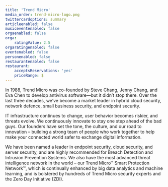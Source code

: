 ```yaml
---
title: 'Trend Micro'
media_order: trend-micro-logo.png
twittercardoptions: summary
articleenabled: false
musiceventenabled: false
orgaenabled: false
orga:
    ratingValue: 2.5
orgaratingenabled: false
eventenabled: false
personenabled: false
restaurantenabled: false
restaurant:
    acceptsReservations: 'yes'
    priceRange: $
---
```


In 1988, Trend Micro was co-founded by Steve Chang, Jenny Chang, and Eva Chen to develop antivirus software—but it didn’t stop there. Over the last three decades, we’ve become a market leader in hybrid cloud security, network defence, small business security, and endpoint security.

IT infrastructure continues to change, user behavior becomes riskier, and threats evolve. We continuously innovate to stay one step ahead of the bad guys. Our founders have set the tone, the culture, and our road to innovation – building a strong team of people who work together to help make your connected world safer to exchange digital information.

We have been named a leader in endpoint security, cloud security, and server security, and are highly recommended for Breach Detection and Intrusion Prevention Systems. We also have the most advanced threat intelligence network in the world – our Trend Micro™ Smart Protection Network™, which is continually enhanced by big data analytics and machine learning, and is bolstered by hundreds of Trend Micro security experts and the Zero Day Initiative (ZDI).